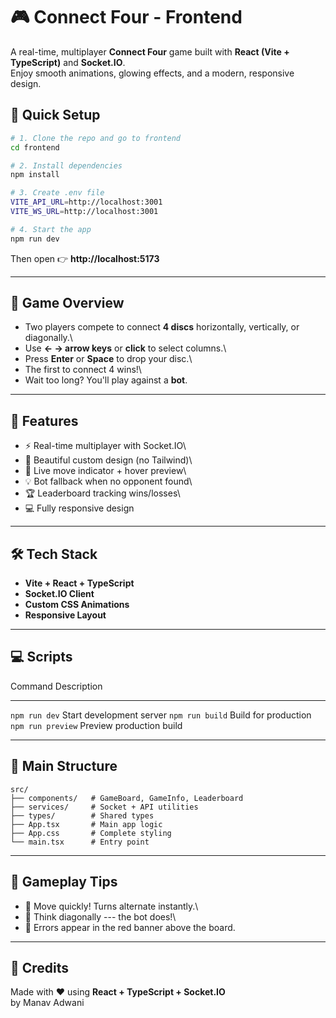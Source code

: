 # 🎮 Connect Four - Frontend

A real-time, multiplayer **Connect Four** game built with **React
(Vite + TypeScript)** and **Socket.IO**.\
Enjoy smooth animations, glowing effects, and a modern, responsive
design.

## 🚀 Quick Setup

``` bash
# 1. Clone the repo and go to frontend
cd frontend

# 2. Install dependencies
npm install

# 3. Create .env file
VITE_API_URL=http://localhost:3001
VITE_WS_URL=http://localhost:3001

# 4. Start the app
npm run dev
```

Then open 👉 **http://localhost:5173**

------------------------------------------------------------------------

## 🎯 Game Overview

-   Two players compete to connect **4 discs** horizontally, vertically,
    or diagonally.\
-   Use **← → arrow keys** or **click** to select columns.\
-   Press **Enter** or **Space** to drop your disc.\
-   The first to connect 4 wins!\
-   Wait too long? You'll play against a **bot**.

------------------------------------------------------------------------

## 🧩 Features

-   ⚡ Real-time multiplayer with Socket.IO\
-   🎨 Beautiful custom design (no Tailwind)\
-   🔵 Live move indicator + hover preview\
-   💡 Bot fallback when no opponent found\
-   🏆 Leaderboard tracking wins/losses\
-   💻 Fully responsive design

------------------------------------------------------------------------

## 🛠️ Tech Stack

-   **Vite + React + TypeScript**
-   **Socket.IO Client**
-   **Custom CSS Animations**
-   **Responsive Layout**

------------------------------------------------------------------------

## 💻 Scripts

  Command             Description
  ------------------- --------------------------
  `npm run dev`       Start development server
  `npm run build`     Build for production
  `npm run preview`   Preview production build

------------------------------------------------------------------------

## 📂 Main Structure

    src/
    ├── components/   # GameBoard, GameInfo, Leaderboard
    ├── services/     # Socket + API utilities
    ├── types/        # Shared types
    ├── App.tsx       # Main app logic
    ├── App.css       # Complete styling
    └── main.tsx      # Entry point

------------------------------------------------------------------------

## 🏁 Gameplay Tips

-   🔁 Move quickly! Turns alternate instantly.\
-   🧠 Think diagonally --- the bot does!\
-   💬 Errors appear in the red banner above the board.

------------------------------------------------------------------------

## 💖 Credits

Made with ❤️ using **React + TypeScript + Socket.IO**\
by Manav Adwani
